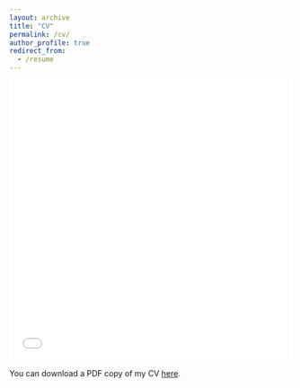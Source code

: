 ```yaml
---
layout: archive
title: "CV"
permalink: /cv/
author_profile: true
redirect_from:
  - /resume
---
```


<iframe src="/files/Fadhli_Ismail_CV.pdf" width="100%" height="500" frameborder="no" border="0" marginwidth="0" marginheight="0"></iframe>

You can download a PDF copy of my CV [here](/files/Fadhli_Ismail_CV.pdf).